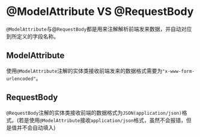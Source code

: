 # @ModelAttribute VS @RequestBody
`@ModelAttribute`与@`RequestBody`都是用来注解解析前端发来数据，并自动对应到所定义的字段名称。
## ModelAttribute
使用`@ModelAttribute`注解的实体类接收前端发来的数据格式需要为`"x-www-form-urlencoded"`。
## RequestBody
`@RequestBody`注解的实体类接收前端的数据格式为`JSON(application/json)`格式。(若是使用`@ModelAttribute`接收`application/json`格式，虽然不会报错，但是值并不会自动填入)
